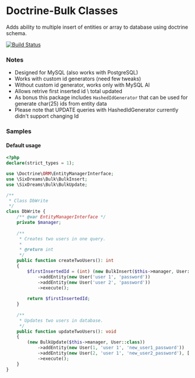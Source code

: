 # Doctrine-Bulk Classes
Adds ability to multiple insert of entities or array to database using doctrine schema.

[![Build Status](https://travis-ci.org/6dreams/doctrine-bulk.svg?branch=master)](https://travis-ci.org/6dreams/doctrine-bulk)

### Notes
* Designed for MySQL (also works with PostgreSQL)
* Works with custom id generators (need few tweaks)
* Without custom id generator, works only with MySQL AI
* Allows retrive first inserted id \ total updated
* As bonus this package includes <code>HashedIdGenerator</code> that can be used for generate char(25) ids from entity data
* Please note that UPDATE queries with HashedIdGenerator currently didn't support changing Id

### Samples
#### Default usage
```php
<?php
declare(strict_types = 1);

use \Doctrine\ORM\EntityManagerInterface;
use \SixDreams\Bulk\BulkInsert;
use \SixDreams\Bulk\BulkUpdate;

/**
 * Class DbWrite
 */
class DbWrite {
    /** @var EntityManagerInterface */
    private $manager;
    
    /**
     * Creates two users in one query.
     *
     * @return int
     */
    public function createTwoUsers(): int
    {
        $firstInsertedId = (int) (new BulkInsert($this->manager, User::class))
            ->addEntity(new User('user 1', 'password'))
            ->addEntity(new User('user 2', 'password'))
            ->execute();
        
        return $firstInsertedId;
    }
    
    /**
     * Updates two users in database.
     */
    public function updateTwoUsers(): void
    {
        (new BulkUpdate($this->manager, User::class))
            ->addEntity(new User(1, 'user 1', 'new_user1_password'))
            ->addEntity(new User(2, 'user 1', 'new_user2_password'), ['password'])
            ->execute();
    }
}
```
